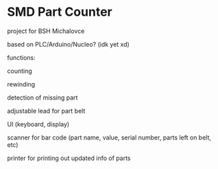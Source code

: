 # SMD Part Counter
project for BSH Michalovce


based on PLC/Arduino/Nucleo? (idk yet xd) 

functions: 

counting 

rewinding 

detection of missing part 

adjustable lead for part belt 

UI (keyboard, display) 

scanner for bar code (part name, value, serial number, parts left on belt, etc) 

printer for printing out updated info of parts 
